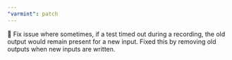 ```yaml
---
"varmint": patch
---
```


🐛 Fix issue where sometimes, if a test timed out during a recording, the old output would remain present for a new input. Fixed this by removing old outputs when new inputs are written.
